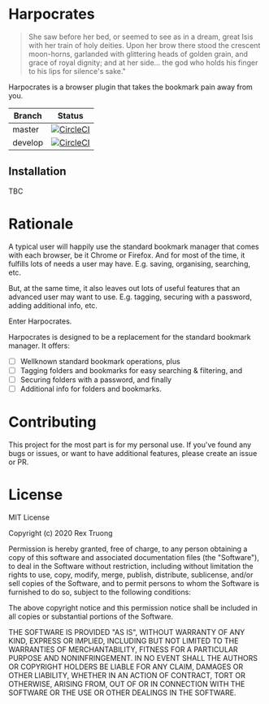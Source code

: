 <!-- omit in toc -->
# Harpocrates

> She saw before her bed, or seemed to see as in a dream, great Isis with her train of holy deities. Upon her brow there stood the crescent moon-horns, garlanded with glittering heads of golden grain, and grace of royal dignity; and at her side... the god who holds his finger to his lips for silence's sake."

Harpocrates is a browser plugin that takes the bookmark pain away from you.

| Branch | Status |
| ---- | ---- |
| master | [![CircleCI](https://circleci.com/gh/aratare-tech/harpocrates/tree/master.svg?style=svg)](https://circleci.com/gh/aratare-tech/harpocrates/tree/master) |
| develop | [![CircleCI](https://circleci.com/gh/aratare-tech/harpocrates/tree/develop.svg?style=svg)](https://circleci.com/gh/aratare-tech/harpocrates/tree/develop) |

## Installation
TBC

# Rationale
A typical user will happily use the standard bookmark manager that comes with each browser, be it Chrome or Firefox. And for most of the time, it fulfills lots of needs a user may have. E.g. saving, organising, searching, etc.

But, at the same time, it also leaves out lots of useful features that an advanced user may want to use. E.g. tagging, securing with a password, adding additional info, etc.

Enter Harpocrates.

Harpocrates is designed to be a replacement for the standard bookmark manager. It offers:
- [ ] Wellknown standard bookmark operations, plus
- [ ] Tagging folders and bookmarks for easy searching & filtering, and
- [ ] Securing folders with a password, and finally
- [ ] Additional info for folders and bookmarks.

# Contributing
This project for the most part is for my personal use. If you've found any bugs or issues, or want to have additional features, please create an issue or PR.

# License
MIT License

Copyright (c) 2020 Rex Truong

Permission is hereby granted, free of charge, to any person obtaining a copy
of this software and associated documentation files (the "Software"), to deal
in the Software without restriction, including without limitation the rights
to use, copy, modify, merge, publish, distribute, sublicense, and/or sell
copies of the Software, and to permit persons to whom the Software is
furnished to do so, subject to the following conditions:

The above copyright notice and this permission notice shall be included in all
copies or substantial portions of the Software.

THE SOFTWARE IS PROVIDED "AS IS", WITHOUT WARRANTY OF ANY KIND, EXPRESS OR
IMPLIED, INCLUDING BUT NOT LIMITED TO THE WARRANTIES OF MERCHANTABILITY,
FITNESS FOR A PARTICULAR PURPOSE AND NONINFRINGEMENT. IN NO EVENT SHALL THE
AUTHORS OR COPYRIGHT HOLDERS BE LIABLE FOR ANY CLAIM, DAMAGES OR OTHER
LIABILITY, WHETHER IN AN ACTION OF CONTRACT, TORT OR OTHERWISE, ARISING FROM,
OUT OF OR IN CONNECTION WITH THE SOFTWARE OR THE USE OR OTHER DEALINGS IN THE
SOFTWARE.
